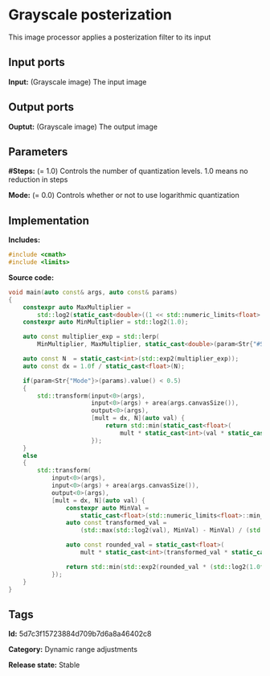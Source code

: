 # Grayscale posterization

This image processor applies a posterization filter to its input

## Input ports

__Input:__ (Grayscale image) The input image

## Output ports

__Ouptut:__ (Grayscale image) The output image

## Parameters

__#Steps:__ (= 1.0) Controls the number of quantization levels. 1.0 means no reduction in steps

__Mode:__ (= 0.0) Controls whether or not to use logarithmic quantization

## Implementation

__Includes:__

```c++
#include <cmath>
#include <limits>
```

__Source code:__

```c++
void main(auto const& args, auto const& params)
{
	constexpr auto MaxMultiplier =
	    std::log2(static_cast<double>((1 << std::numeric_limits<float>::digits) - 1));
	constexpr auto MinMultiplier = std::log2(1.0);

	auto const multiplier_exp = std::lerp(
	    MinMultiplier, MaxMultiplier, static_cast<double>(param<Str{"#Steps"}>(params).value()));

	auto const N  = static_cast<int>(std::exp2(multiplier_exp));
	auto const dx = 1.0f / static_cast<float>(N);

	if(param<Str{"Mode"}>(params).value() < 0.5)
	{
		std::transform(input<0>(args),
		               input<0>(args) + area(args.canvasSize()),
		               output<0>(args),
		               [mult = dx, N](auto val) {
			               return std::min(static_cast<float>(
			                   mult * static_cast<int>(val * static_cast<float>(N) + 0.5f)), 1.0f);
		               });
	}
	else
	{
		std::transform(
		    input<0>(args),
		    input<0>(args) + area(args.canvasSize()),
		    output<0>(args),
		    [mult = dx, N](auto val) {
			    constexpr auto MinVal =
			        static_cast<float>(std::numeric_limits<float>::min_exponent);
			    auto const transformed_val =
			        (std::max(std::log2(val), MinVal) - MinVal) / (std::log2(1.0f) - MinVal);

			    auto const rounded_val = static_cast<float>(
			        mult * static_cast<int>(transformed_val * static_cast<float>(N) + 0.5f));

			    return std::min(std::exp2(rounded_val * (std::log2(1.0f) - MinVal) + MinVal), 1.0f);
		    });
	}
}
```

## Tags

__Id:__ 5d7c3f15723884d709b7d6a8a46402c8

__Category:__ Dynamic range adjustments

__Release state:__ Stable